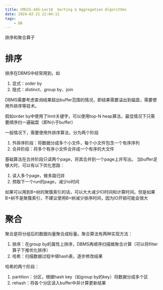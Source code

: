 ```yaml
---
title: CMU15-445-Lec10  Sorting & Aggregation Algorithms
date: 2024-02-21 22:04:11
tags:
    - DB
---
```

排序和聚合算子
<!-- more -->
# 排序
排序在DBMS中经常用到，如
1. 显式：order by
2. 隐式：distinct、group by、join

DBMS需要考虑查询结果超出buffer范围的情况，即结果需要溢出到磁盘，需要使用外排序等技术。

假如order by中使用了limit关键字，可以使用top-N heap算法，最佳情况下只需要顺序扫一遍磁盘（即N小于buffer）

一般情况下，需要使用外排序算法，分为两个阶段
1. 外排序阶段：将数据分成多个小文件，每个小文件包含一个有序序列
2. 合并阶段：将多个有序小文件合并成一个有序的大文件

基础算法在合并阶段只读两个page，将其合并到一个page上并写出。
当buffer足够大时，可以有以下优化思路：
1. 读入多个page，做多路归并
2. 预取下一个run的page，减少io时间

如果可以用到B+树的聚簇索引的话，可以大大减少IO时间和计算时间。但是如果B+树不是聚簇索引，不建议使用B+树减少排序时间，因为IO开销可能会很大
# 聚合
聚合是将分组后的数据向量聚合成标量。聚合算法有两种实现方法：
1. 排序：在group by的属性上排序，DBMS再顺序扫描做聚合计算（可以将filter算子下推优化排序）
2. 哈希：扫描数据过程中填hash表，逐步修改结果

哈希的两个阶段：
1. partition：分区，根据hash key（如group by的key）将数据分成多个区
2. rehash：将各个分区读入buffer中并计算更新结果
